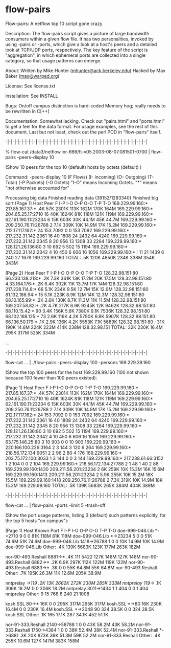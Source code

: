 flow-pairs
===========

Flow-pairs:  A netflow top 10 script gone crazy

Description:
The flow-pairs script gives a picture of large bandwidth consumers within
a given flow file.  It has two personalities, invoked by using -pairs or
-ports, which give a look at a host's peers and a detailed look at TCP/UDP
ports, respectively.  The key feature of the script is "aggregation", in
which ephemeral ports are collected into a single category, so that usage
patterns can emerge.

About:
Written by Mike Hunter (mhunter@ack.berkeley.edu)
Hacked by Max Baker (max@warped.org)

License:
See license.txt

Installation:
See INSTALL

Bugs:
On/off campus distinction is hard-coded
Memory hog; really needs to be rewritten in C[++]

Documentation:
Somewhat lacking.  Check out "pairs.html" and "ports.html" to get a feel
for the data format.  For usage examples, see the rest of this document.
Last but not least, check out the perl POD in "flow-pairs" itself.

-|-|-|-|-|-|-|-|-|-|-|-|-|-|-|-|-|-|-|-|-|-|-|-|-|-|-|-|-|-|-|-|-|-|-|-|-|-|-|-|


% flow-cat /data3/netflow.inr-666/ft-v05.2003-08-07.081501-0700 
| flow-pairs -peers-display 10

(Show 10 peers for the top 10 (default) hosts by octets (default) )

Command: -peers-display 10 
(F Flows) (I- Incoming) (O- Outgoing) (T- Total) (-P Packets) (-O Octets)
"I-O" means Incoming Octets.  "*" means "not otherwise accounted for"

Processing big data
Finished reading data (39152/1283340)
Finished big sort
(Page    1)
Host                  Peer                    F  I-P   I-O  O-P   O-O  T-P   T-O
169.229.99.160:*      217.85.167.37:*       .4K  57K 2301K 113K  162M 170K  164M
169.229.99.160:*      204.65.25.17:2710      16  40K 1624K  81K  118M 121K  119M
169.229.99.160:*      62.161.190.11:23234     6  15K  603K  30K 44.1M  45K 44.7M
169.229.99.160:*      209.250.76.11:26788     2 7.1K  309K  10K 14.9M  17K 15.2M
169.229.99.160:*      212.17.117.162:*       24  153  7092    0     0  153  7092
169.229.99.160:*      217.232.31.142:2361    16   40  1808   24  2432   64  4240
169.229.99.160:*      217.232.31.142:2345     8   20   956   13  1308   33  2264
169.229.99.160:*      128.121.26.136:80       3   10   692    5   502   15  1194
169.229.99.160:*      217.232.31.142:2342     4   10   450    6   606   16  1056
169.229.99.160:*      *:*                    11   21  1439    6   240   27  1679
169.229.99.160        TOTAL:                .5K 120K 4850K 234K  338M 354K  343M


(Page    2)
Host                  Peer                    F  I-P   I-O  O-P   O-O  T-P   T-O
128.32.98.151:80      66.233.138.218:*      .2K 7.3K  361K  13K 17.2M  20K 17.5M
128.32.98.151:80      4.33.164.176:*        .2K 6.4K  302K  11K 13.7M  17K   14M
128.32.98.151:80      217.238.114.8:*        66 5.1K  234K 9.5K 12.7M  15K 12.9M
128.32.98.151:80      81.132.186.94:*        15 5.1K  223K 8.9K   12M  14K 12.3M
128.32.98.151:80      68.10.165.99:*        .2K 2.6K  130K 8.7K 11.3M  11K 11.5M
128.32.98.151:80      169.207.58.82:*       .2K 4.7K  217K 6.9K 9245K  12K 9462K
128.32.98.151:80      68.110.15.42:*         90 3.4K  156K 5.6K 7380K 9.1K 7536K
128.32.98.151:80      68.102.168.125:*       73 2.6K  116K 4.2K 5790K 6.8K 5907K
128.32.98.151:80      66.136.50.179:*       .1K 2.9K  136K 4.2K 5553K 7.1K 5689K
128.32.98.151:80      *:*                   31K 190K 14.6M 224K  223M 414K  238M
128.32.98.151         TOTAL:                32K 230K 16.4M 295K  317M 525K  334M

...


-|-|-|-|-|-|-|-|-|-|-|-|-|-|-|-|-|-|-|-|-|-|-|-|-|-|-|-|-|-|-|-|-|-|-|-|-|-|-|-|


flow-cat ... | ./flow-pairs -peers-display 100 -persons 169.229.39.160 

(Show the top 100 peers for the host 169.229.99.160 (100 not shown because 100
fewer than 100 peers existed):

(Page    1)
Host                  Peer                    F  I-P   I-O  O-P   O-O  T-P   T-O
169.229.99.160:*      217.85.167.37:*       .4K  57K 2301K 113K  162M 170K  164M
169.229.99.160:*      204.65.25.17:2710      16  40K 1624K  81K  118M 121K  119M
169.229.99.160:*      62.161.190.11:23234     6  15K  603K  30K 44.1M  45K 44.7M
169.229.99.160:*      209.250.76.11:26788     2 7.1K  309K  10K 14.9M  17K 15.2M
169.229.99.160:*      212.17.117.162:*       24  153  7092    0     0  153  7092
169.229.99.160:*      217.232.31.142:2361    16   40  1808   24  2432   64  4240
169.229.99.160:*      217.232.31.142:2345     8   20   956   13  1308   33  2264
169.229.99.160:*      128.121.26.136:80       3   10   692    5   502   15  1194
169.229.99.160:*      217.232.31.142:2342     4   10   450    6   606   16  1056
169.229.99.160:*      63.175.146.25:80        3   10   903    0     0   10   903
169.229.99.160:*      220.166.100.236:3164    2    3   144    3   120    6   264
169.229.99.160:*      218.56.172.134:9051     2    2    96    2    80    4   176
169.229.99.160:*      203.75.172.100:3033     1    3   144    0     0    3   144
169.229.99.160:*      217.238.61.66:3152      1    2   104    0     0    2   104
169.229.99.160:*      218.56.172.134:27788    2    1    48    1    40    2    88
169.229.99.160:1430   209.211.56.201:23234    2   6K  259K  10K 15.3M  16K 15.6M
169.229.99.160:1413   209.211.56.201:23234    2 5.9K  255K  10K 15.2M  16K 15.5M
169.229.99.160:1418   209.250.76.11:26788     2 7.3K  319K  10K 14.9M  18K 15.3M
169.229.99.160        TOTAL:                .5K 139K 5683K 265K  384M 404K  389M


-|-|-|-|-|-|-|-|-|-|-|-|-|-|-|-|-|-|-|-|-|-|-|-|-|-|-|-|-|-|-|-|-|-|-|-|-|-|-|-|


flow-cat ... | flow-pairs -ports -limit 5 -trash-off

(Show the port usage patterns, listing 3 (default) such patterns explicitly, 
for the top 5 hosts "on campus"):

(Page    1)
Host                         Known Port       F  I-P   I-O  O-P   O-O  T-P   T-O
doe-999-046.Lib               *->2710         9    0     0  81K  118M  81K  118M
doe-999-046.Lib               *->23234        5    0     0  51K 74.6M  51K 74.6M
doe-999-046.Lib             1418->26788       1    0     0  10K 14.9M  10K 14.9M
doe-999-046.Lib                Other:       .4K 139K 5683K 123K  177M 263K  182M

nor-90-493.Reshall            6881->*       .4K  111  5422 127K  148M 127K  148M
nor-90-493.Reshall            6882->*       .2K 6.9K  297K 112K  122M 119K  122M
nor-90-493.Reshall            6883->*       .3K    0     0  55K 64.8M  55K 64.8M
nor-90-493.Reshall             Other:       .7K 195K 26.3M  11K 12.6M 205K 38.9M

nntprelay                      *->119       .2K  13K 2662K 272K  330M 285K  333M
nntprelay                      119->*       .1K 306K 18.2M    0     0 306K 18.2M
nntprelay                    3011->1434       1    1   404    0     0    1   404
nntprelay                      Other:         9   15   768    6   240   21  1008

kosh.SSL                       80->*        16K    0     0 295K  317M 295K  317M
kosh.SSL                       *->80        16K 230K 16.4M    0     0 230K 16.4M
kosh.SSL                      *->2048        90  324 38.5K    0     0  324 38.5K
kosh.SSL                       Other:       .1K  165 17.1K  287 34.1K  452 51.1K

nor-91-333.Reshall          2140->58788       1    0     0  43K 58.2M  43K 58.2M
nor-91-333.Reshall           1750->4384       1    0     0  38K 52.4M  38K 52.4M
nor-91-333.Reshall            *->6881       .3K  20K  873K  39K 51.3M  59K 52.2M
nor-91-333.Reshall             Other:       .4K 255K 10.6M 127K  147M 383K  158M

